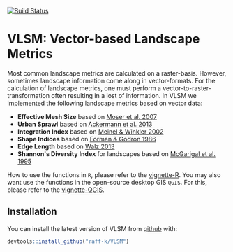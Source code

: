 
<!-- README.md is generated from README.Rmd. Please edit that file -->
[![Build Status](https://api.travis-ci.org/raff-k/VLSM.svg?branch=master)](https://travis-ci.org/raff-k/VLSM)

VLSM: Vector-based Landscape Metrics
====================================

Most common landscape metrics are calculated on a raster-basis. However, sometimes landscape information come along in vector-formats. For the calculation of landscape metrics, one must perform a vector-to-raster-transformation often resulting in a lost of information. In VLSM we implemented the following landscape metrics based on vector data:

-   **Effective Mesh Size** based on [Moser et al. 2007](https://doi.org/10.1007/s10980-006-9023-0)
-   **Urban Sprawl** based on [Ackermann et al. 2013](https://www.schulthess.com/buchshop/detail/ISBN-9783784340326/Ackermann-Werne-Schweiger-Manue-Sukopp-Ulrich-fuer-Naturschutz-BfN-Bundesam-Editor/Indikatoren-zur-biologischen-Vielfalt?bpmbutton211549=1&bpmtoken=)
-   **Integration Index** based on [Meinel & Winkler 2002](https://www2.ioer.de/recherche/pdf/2002_meinel_earsel.pdf)
-   **Shape Indices** based on [Forman & Godron 1986](https://link.springer.com/journal/10980)
-   **Edge Length** based on [Walz 2013](http://rosdok.uni-rostock.de/file/rosdok_disshab_0000000980/rosdok_derivate_0000005089/Habilitationsschrift_Walz_2013.pdf)
-   **Shannon's Diversity Index** for landscapes based on [McGarigal et al. 1995](https://www.fs.usda.gov/treesearch/pubs/3064)

How to use the functions in `R`, please refer to the [vignette-R](https://github.com/raff-k/VLSM/blob/master/vignettes/vignette_R.pdf). You may also want use the functions in the open-source desktop GIS `QGIS`. For this, please refer to the [vignette-QGIS](https://github.com/raff-k/VLSM/blob/master/vignettes/vignette_QGIS.pdf).

Installation
------------

You can install the latest version of VLSM from [github](https://github.com/raff-k/VLSM) with:

``` r
devtools::install_github("raff-k/VLSM")
```
